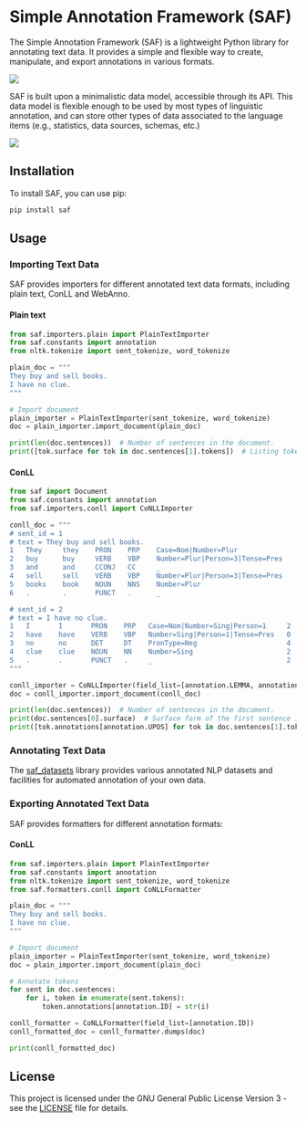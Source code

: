 # Simple Annotation Framework (SAF)

The Simple Annotation Framework (SAF) is a lightweight Python library for annotating text data. It provides a simple and flexible way to create, manipulate, and export annotations in various formats.

![](saf_diag.svg)

SAF is built upon a minimalistic data model, accessible through its API. This data model is flexible enough to be used by most types of linguistic annotation, and can store other types of data associated to the language items (e.g., statistics, data sources, schemas, etc.)

![](saf_class_diag.svg)

## Installation

To install SAF, you can use pip:

```bash
pip install saf
```

## Usage

### Importing Text Data

SAF provides importers for different annotated text data formats, including plain text, ConLL and WebAnno.

#### Plain text

```python
from saf.importers.plain import PlainTextImporter
from saf.constants import annotation
from nltk.tokenize import sent_tokenize, word_tokenize

plain_doc = """
They buy and sell books.
I have no clue.
"""

# Import document
plain_importer = PlainTextImporter(sent_tokenize, word_tokenize)
doc = plain_importer.import_document(plain_doc)

print(len(doc.sentences))  # Number of sentences in the document.
print([tok.surface for tok in doc.sentences[1].tokens])  # Listing tokens for the second sentence in the document.
```

#### ConLL

```python
from saf import Document
from saf.constants import annotation
from saf.importers.conll import CoNLLImporter

conll_doc = """
# sent_id = 1
# text = They buy and sell books.
1   They     they    PRON    PRP    Case=Nom|Number=Plur               2   nsubj   2:nsubj|4:nsubj   _
2   buy      buy     VERB    VBP    Number=Plur|Person=3|Tense=Pres    0   root    0:root            _
3   and      and     CCONJ   CC     _                                  4   cc      4:cc              _
4   sell     sell    VERB    VBP    Number=Plur|Person=3|Tense=Pres    2   conj    0:root|2:conj     _
5   books    book    NOUN    NNS    Number=Plur                        2   obj     2:obj|4:obj       SpaceAfter=No
6   .        .       PUNCT   .      _                                  2   punct   2:punct           _

# sent_id = 2
# text = I have no clue.
1   I       I       PRON    PRP   Case=Nom|Number=Sing|Person=1     2   nsubj   _   _
2   have    have    VERB    VBP   Number=Sing|Person=1|Tense=Pres   0   root    _   _
3   no      no      DET     DT    PronType=Neg                      4   det     _   _
4   clue    clue    NOUN    NN    Number=Sing                       2   obj     _   SpaceAfter=No
5   .       .       PUNCT   .     _                                 2   punct   _   _
"""

conll_importer = CoNLLImporter(field_list=[annotation.LEMMA, annotation.UPOS, annotation.POS])
doc = conll_importer.import_document(conll_doc)

print(len(doc.sentences))  # Number of sentences in the document.
print(doc.sentences[0].surface)  # Surface form of the first sentence in the document.
print([tok.annotations[annotation.UPOS] for tok in doc.sentences[1].tokens]) # All universal POS tags from the second sentence.
```


### Annotating Text Data

The [saf_datasets](https://github.com/neuro-symbolic-ai/saf_datasets) library provides various annotated NLP datasets and facilities for automated annotation of your own data.   



### Exporting Annotated Text Data

SAF provides formatters for different annotation formats:


#### ConLL

```python
from saf.importers.plain import PlainTextImporter
from saf.constants import annotation
from nltk.tokenize import sent_tokenize, word_tokenize
from saf.formatters.conll import CoNLLFormatter

plain_doc = """
They buy and sell books.
I have no clue.
"""

# Import document
plain_importer = PlainTextImporter(sent_tokenize, word_tokenize)
doc = plain_importer.import_document(plain_doc)

# Annotate tokens
for sent in doc.sentences:
    for i, token in enumerate(sent.tokens):
        token.annotations[annotation.ID] = str(i)

conll_formatter = CoNLLFormatter(field_list=[annotation.ID])
conll_formatted_doc = conll_formatter.dumps(doc)

print(conll_formatted_doc)
```


## License

This project is licensed under the GNU General Public License Version 3 - see the [LICENSE](https://github.com/dscarvalho/saf/blob/master/LICENSE) file for details.
